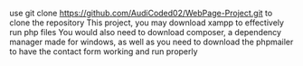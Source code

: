 use git clone https://github.com/AudiCoded02/WebPage-Project.git to clone the repository
This project, you may download xampp to effectively run php files
You would also need to download composer, a dependency manager made for windows, as well as you need to download the phpmailer to have the contact form working and run properly

